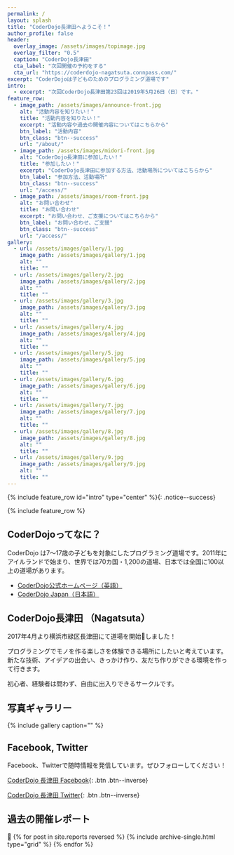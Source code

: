 ```yaml
---
permalink: /
layout: splash
title: "CoderDojo長津田へようこそ！"
author_profile: false
header:
  overlay_image: /assets/images/topimage.jpg
  overlay_filter: "0.5"
  caption: "CoderDojo長津田"
  cta_label: "次回開催の予約をする"
  cta_url: "https://coderdojo-nagatsuta.connpass.com/"
excerpt: "CoderDojoは子どものためのプログラミング道場です"
intro:
  - excerpt: "次回CoderDojo長津田第23回は2019年5月26日（日）です。"
feature_row:
  - image_path: /assets/images/announce-front.jpg
    alt: "活動内容を知りたい！"
    title: "活動内容を知りたい！"
    excerpt: "活動内容や過去の開催内容についてはこちらから"
    btn_label: "活動内容"
    btn_class: "btn--success"
    url: "/about/"
  - image_path: /assets/images/midori-front.jpg
    alt: "CoderDojo長津田に参加したい！"
    title: "参加したい！"
    excerpt: "CoderDojo長津田に参加する方法、活動場所についてはこちらから"
    btn_label: "参加方法、活動場所"
    btn_class: "btn--success"
    url: "/access/"
  - image_path: /assets/images/room-front.jpg
    alt: "お問い合わせ"
    title: "お問い合わせ"
    excerpt: "お問い合わせ、ご支援についてはこちらから"
    btn_label: "お問い合わせ、ご支援"
    btn_class: "btn--success"
    url: "/access/"
gallery:
  - url: /assets/images/gallery/1.jpg
    image_path: /assets/images/gallery/1.jpg
    alt: ""
    title: ""
  - url: /assets/images/gallery/2.jpg
    image_path: /assets/images/gallery/2.jpg
    alt: ""
    title: ""
  - url: /assets/images/gallery/3.jpg
    image_path: /assets/images/gallery/3.jpg
    alt: ""
    title: ""
  - url: /assets/images/gallery/4.jpg
    image_path: /assets/images/gallery/4.jpg
    alt: ""
    title: ""
  - url: /assets/images/gallery/5.jpg
    image_path: /assets/images/gallery/5.jpg
    alt: ""
    title: ""
  - url: /assets/images/gallery/6.jpg
    image_path: /assets/images/gallery/6.jpg
    alt: ""
    title: ""
  - url: /assets/images/gallery/7.jpg
    image_path: /assets/images/gallery/7.jpg
    alt: ""
    title: ""
  - url: /assets/images/gallery/8.jpg
    image_path: /assets/images/gallery/8.jpg
    alt: ""
    title: ""
  - url: /assets/images/gallery/9.jpg
    image_path: /assets/images/gallery/9.jpg
    alt: ""
    title: ""
---
```


{% include feature_row id="intro" type="center" %}{: .notice--success}

{% include feature_row %}

## CoderDojoってなに？
CoderDojo は7〜17歳の子どもを対象にしたプログラミング道場です。2011年にアイルランドで始まり、世界では70カ国・1,200の道場、日本では全国に100以上の道場があります。

- [CoderDojo公式ホームページ（英語）](https://coderdojo.com)
- [CoderDojo Japan（日本語）](https://coderdojo.jp)

## CoderDojo長津田 （Nagatsuta）

2017年4月より横浜市緑区長津田にて道場を開始しました！

プログラミングでモノを作る楽しさを体験できる場所にしたいと考えています。新たな技術、アイデアの出会い、きっかけ作り、友だち作りができる環境を作って行きます。

初心者、経験者は問わず、自由に出入りできるサークルです。

## 写真ギャラリー

{% include gallery caption="" %}

## Facebook, Twitter

Facebook、Twitterで随時情報を発信しています。ぜひフォローしてください！

[CoderDojo 長津田 Facebook](https://www.facebook.com/coderdojo.nagatsuta/){: .btn .btn--inverse}

[CoderDojo 長津田 Twitter](https://twitter.com/CoderDojoNGTD){: .btn .btn--inverse}

## 過去の開催レポート

<div class="grid__wrapper">
  {% for post in site.reports reversed %}
    {% include archive-single.html type="grid" %}
  {% endfor %}
</div>
